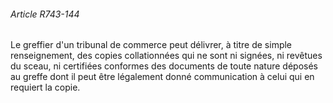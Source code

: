 ###### Article R743-144

Le greffier d'un tribunal de commerce peut délivrer, à titre de simple renseignement, des copies collationnées qui ne sont ni signées, ni revêtues du sceau, ni certifiées conformes des documents de toute nature déposés au greffe dont il peut être légalement donné communication à celui qui en requiert la copie.

